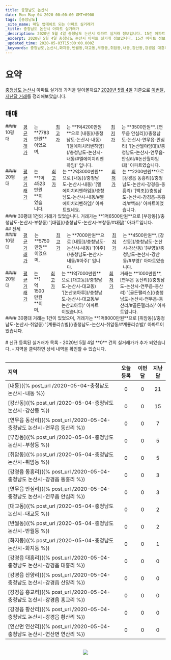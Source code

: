 ```yaml
---
title: 충청남도 논산시
date: Mon May 04 2020 00:00:00 GMT+0900
tags: [충청남도]
_site_name: 매일 업데이트 되는 아파트 실거래가
_title: 충청남도 논산시 아파트 실거래가
_description: 2020년 5월 4일 충청남도 논산시 아파트 실거래 정보입니다. 15건 아파트 정보가 있습니다.
_excerpt: 2020년 5월 4일 충청남도 논산시 아파트 실거래 정보입니다. 15건 아파트 정보가 있습니다.
_updated_time: 2020-05-03T15:00:00.000Z
_keywords: 충청남도,논산시,화지동,반월동,대교동,부창동,취암동,내동,강산동,강경읍 대흥리,강경읍 황산리,강경읍 산양리,연무읍 동산리,연무읍 안심리,연산면 연산리,강경읍 홍교리,강경읍 동흥리
---
```



# 요약
<ins>충청남도 논산시</ins> 아파트 실거래 가격을 알아볼까요? <ins>2020년 5월 4일</ins> 기준으로 <ins>이번달, 지난달 거래</ins>를 정리해보았습니다.

## 매매
<div class="container">
<div class="six columns" markdown="1">
#### 10평대
<ins>평균 거래가</ins>는 **7783만원**이었으며, <ins>최고가</ins>는 **1억4200만원**으로 [내동](/충청남도-논산시-내동) '[엘에이치리벤하임](/충청남도-논산시-내동/#엘에이치리벤하임)' 입니다. <ins>최저가</ins>는 **3500만원**, [연무읍 안심리](/충청남도-논산시-연무읍-안심리) '[논산월야임대](/충청남도-논산시-연무읍-안심리/#논산월야임대)' 아파트였습니다.
</div>
<div class="six columns" markdown="1">
#### 20평대
<ins>평균 거래가</ins>는 **1억4523만원**이었습니다. <ins>최고가</ins>는 **2억3000만원**으로 [내동](/충청남도-논산시-내동) '[엘에이치리벤하임](/충청남도-논산시-내동/#엘에이치리벤하임)' 아파트였네요. <ins>최저가</ins>는 **2200만원**으로 [강경읍 동흥리](/충청남도-논산시-강경읍-동흥리) '[백조](/충청남도-논산시-강경읍-동흥리/#백조)' 아파트이었습니다.
</div>
</div>
<div class="container">
<div class="twelve columns" markdown="1">
#### 30평대
1건의 거래가 있었습니다. 거래가는 **1억6500만원**으로 [부창동](/충청남도-논산시-부창동) '[대림](/충청남도-논산시-부창동/#대림)' 아파트입니다.
</div>
</div>
## 전세
<div class="container">
<div class="six columns" markdown="1">
#### 10평대
<ins>평균 거래가</ins>는 **5750만원**이었으며, <ins>최고가</ins>는 **7000만원**으로 [내동](/충청남도-논산시-내동) '[아주](/충청남도-논산시-내동/#아주)' 입니다. <ins>최저가</ins>는 **4500만원**, [강산동](/충청남도-논산시-강산동) '[부영](/충청남도-논산시-강산동/#부영)' 아파트였습니다.
</div>
<div class="six columns" markdown="1">
#### 20평대
<ins>평균 거래가</ins>는 **1억1500만원**이며, <ins>최고가</ins>는 **1억7000만원**으로 [대교동](/충청남도-논산시-대교동) '[논산코아루](/충청남도-논산시-대교동/#논산코아루)' 아파트이었습니다. <ins>최저가</ins> 거래는 **1000만원**, [연무읍 동산리](/충청남도-논산시-연무읍-동산리) '[골든팰리스](/충청남도-논산시-연무읍-동산리/#골든팰리스)' 아파트입니다.
</div>
</div>
<div class="container">
<div class="twelve columns" markdown="1">
#### 30평대
거래는 1건이 있었으며, 거래가는 **1억8000만원**으로 [취암동](/충청남도-논산시-취암동) '[계룡리슈빌](/충청남도-논산시-취암동/#계룡리슈빌)' 아파트이었습니다.
</div>
</div>


<br>
# 신규 등록된 실거래가 목록
- 2020년 5월 4일 **0** 건의 실거래가가 추가 되었습니다.
- 지역을 클릭하면 상세 내역을 확인할 수 있습니다.
<br><br>

| 지역 | 오늘 등록 | 이번달 | 지난달 |
|:---|:---:|:---:|:---:|
| [내동]({% post_url /2020-05-04-충청남도 논산시-내동 %}) | 0 | 0 | 21|
| [강산동]({% post_url /2020-05-04-충청남도 논산시-강산동 %}) | 0 | 0 | 15|
| [연무읍 동산리]({% post_url /2020-05-04-충청남도 논산시-연무읍 동산리 %}) | 0 | 0 | 7|
| [부창동]({% post_url /2020-05-04-충청남도 논산시-부창동 %}) | 0 | 0 | 5|
| [취암동]({% post_url /2020-05-04-충청남도 논산시-취암동 %}) | 0 | 0 | 5|
| [강경읍 동흥리]({% post_url /2020-05-04-충청남도 논산시-강경읍 동흥리 %}) | 0 | 0 | 3|
| [연무읍 안심리]({% post_url /2020-05-04-충청남도 논산시-연무읍 안심리 %}) | 0 | 0 | 3|
| [대교동]({% post_url /2020-05-04-충청남도 논산시-대교동 %}) | 0 | 0 | 2|
| [반월동]({% post_url /2020-05-04-충청남도 논산시-반월동 %}) | 0 | 0 | 2|
| [화지동]({% post_url /2020-05-04-충청남도 논산시-화지동 %}) | 0 | 0 | 1|
| [강경읍 대흥리]({% post_url /2020-05-04-충청남도 논산시-강경읍 대흥리 %}) | 0 | 0 | 0|
| [강경읍 산양리]({% post_url /2020-05-04-충청남도 논산시-강경읍 산양리 %}) | 0 | 0 | 0|
| [강경읍 홍교리]({% post_url /2020-05-04-충청남도 논산시-강경읍 홍교리 %}) | 0 | 0 | 0|
| [강경읍 황산리]({% post_url /2020-05-04-충청남도 논산시-강경읍 황산리 %}) | 0 | 0 | 0|
| [연산면 연산리]({% post_url /2020-05-04-충청남도 논산시-연산면 연산리 %}) | 0 | 0 | 0|

<p align="center"><br><img src="https://via.placeholder.com/700x120"><br></p>

